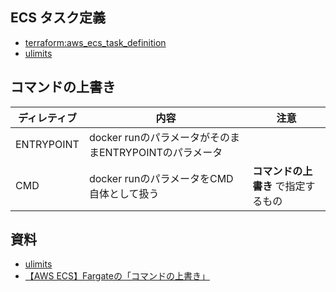 ## ECS タスク定義

- [terraform:aws_ecs_task_definition](https://registry.terraform.io/providers/hashicorp/aws/latest/docs/resources/ecs_task_definition)
- [ulimits](https://docs.aws.amazon.com/ja_jp/AmazonECS/latest/developerguide/task_definition_parameters.html)

## コマンドの上書き

| ディレティブ | 内容                                                   | 注意             |
| ------------ | ------------------------------------------------------ | ---------------- |
| ENTRYPOINT   | docker runのパラメータがそのままENTRYPOINTのパラメータ |                  |
| CMD          | docker runのパラメータをCMD自体として扱う              | **コマンドの上書き** で指定するもの |
## 資料

- [ulimits](../../command/u/ulimits.md)
- [【AWS ECS】Fargateの「コマンドの上書き」](https://qiita.com/akihiko_sugiyama/items/bc1628230e7ac58e09d1)
